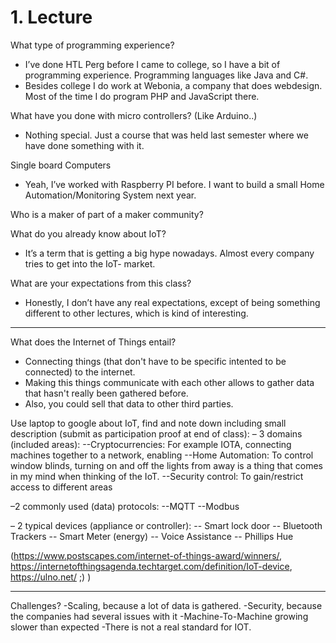 # 1. Lecture

What type of programming experience?
- I’ve done HTL Perg before I came to college, so I have a bit of programming experience. Programming languages like Java and C#. 
- Besides college I do work at Webonia, a company that does webdesign. Most of the time I do program PHP and JavaScript there.

What have you done with micro controllers? (Like Arduino..)
- Nothing special. Just a course that was held last semester where we have done something with it.

Single board Computers
- Yeah, I’ve worked with Raspberry PI before. I want to build a small Home Automation/Monitoring System next year.

Who is a maker of part of a maker community?

What do you already know about IoT?
- It’s a term that is getting a big hype nowadays. Almost every company tries to get into the IoT- market.

What are your expectations from this class?
- Honestly, I don’t have any real expectations, except of being something different to other lectures, which is kind of interesting.

_________________________

What does the Internet of Things entail?
- Connecting things (that don't have to be specific intented to be connected) to the internet.
- Making this things communicate with each other allows to gather data that hasn't really been gathered before.
- Also, you could sell that data to other third parties.

Use laptop to google about IoT, find and note down including small description (submit as participation proof at end of class):
– 3 domains (included areas): 
--Cryptocurrencies: For example IOTA, connecting machines together to a network, enabling 
--Home Automation: To control window blinds, turning on and off the lights from away is a thing that comes in my mind when thinking of the IoT.
--Security control: To gain/restrict access to different areas

–2 commonly used (data) protocols: 
--MQTT
--Modbus

– 2 typical devices (appliance or controller): 
-- Smart lock door
-- Bluetooth Trackers
-- Smart Meter (energy)
-- Voice Assistance
-- Phillips Hue

(https://www.postscapes.com/internet-of-things-award/winners/, https://internetofthingsagenda.techtarget.com/definition/IoT-device, https://ulno.net/ ;) )

________________________

Challenges?
-Scaling, because a lot of data is gathered.
-Security, because the companies had several issues with it
-Machine-To-Machine growing slower than expected
-There is not a real standard for IOT.
